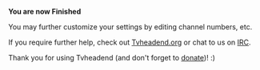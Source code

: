 **You are now Finished**

You may further customize your settings by editing channel numbers, etc.

If you require further help, check out
[Tvheadend.org](http://tvheadend.org) or chat to us on
[IRC](https://web.libera.chat/?nick=tvhhelp|?#hts).

Thank you for using Tvheadend (and don't forget to
[donate](http://tvheadend.org/projects/tvheadend/wiki/Donate))! :)
